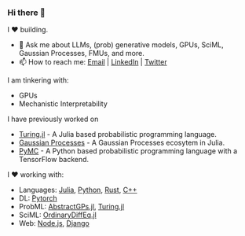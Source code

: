 ### Hi there 👋

I ❤️ building.


- 💬 Ask me about LLMs, (prob) generative models, GPUs, SciML, Gaussian Processes, FMUs, and more.
- 📫 How to reach me: [Email](mailto:sharanyalburgi@gmail.com) | [LinkedIn](https://www.linkedin.com/in/sharanry/) | [Twitter](https://twitter.com/sharanry)


I am tinkering with:
- GPUs
- Mechanistic Interpretability

I have previously worked on 
- [Turing.jl](https://github.com/TuringLang/Turing.jl) - A Julia based probabilistic programming language.
- [Gaussian Processes](https://githhttps://github.com/JuliaGaussianProcesses) - A Gaussian Processes ecosytem in Julia.
- [PyMC](https://github.com/pymc-devs/pymc) - A Python based probabilistic programming language with a TensorFlow backend.

I ❤️ working with:
- Languages: [Julia](https://julialang.org/), [Python](https://www.python.org/), [Rust](https://www.rust-lang.org/), [C++](https://en.wikipedia.org/wiki/C%2B%2B)
- DL: [Pytorch](https://pytorch.org/)
- ProbML: [AbstractGPs.jl](https://github.com/JuliaGaussianProcesses/AbstractGPs.jl), [Turing.jl](https://github.com/TuringLang/Turing.jl)
- SciML: [OrdinaryDiffEq.jl](https://github.com/SciML/OrdinaryDiffEq.jl)
- Web: [Node.js](https://nodejs.org/), [Django](https://www.djangoproject.com/)

